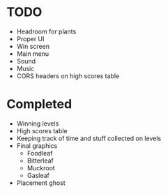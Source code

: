 # TODO
- Headroom for plants
- Proper UI
- Win screen
- Main menu
- Sound
- Music
- CORS headers on high scores table


# Completed
- Winning levels
- High scores table
- Keeping track of time and stuff collected on levels
- Final graphics
  - Foodleaf
  - Bitterleaf
  - Muckroot
  - Gasleaf
- Placement ghost